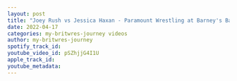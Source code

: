 ```yaml
---
layout: post
title: "Joey Rush vs Jessica Haxan - Paramount Wrestling at Barney's Bargains Easter Fun Day (16/04/22)"
date: 2022-04-17
categories: my-britwres-journey videos
author: my-britwres-journey
spotify_track_id: 
youtube_video_id: pSZhjjG4I1U
apple_track_id: 
youtube_metadata: 
---
```

